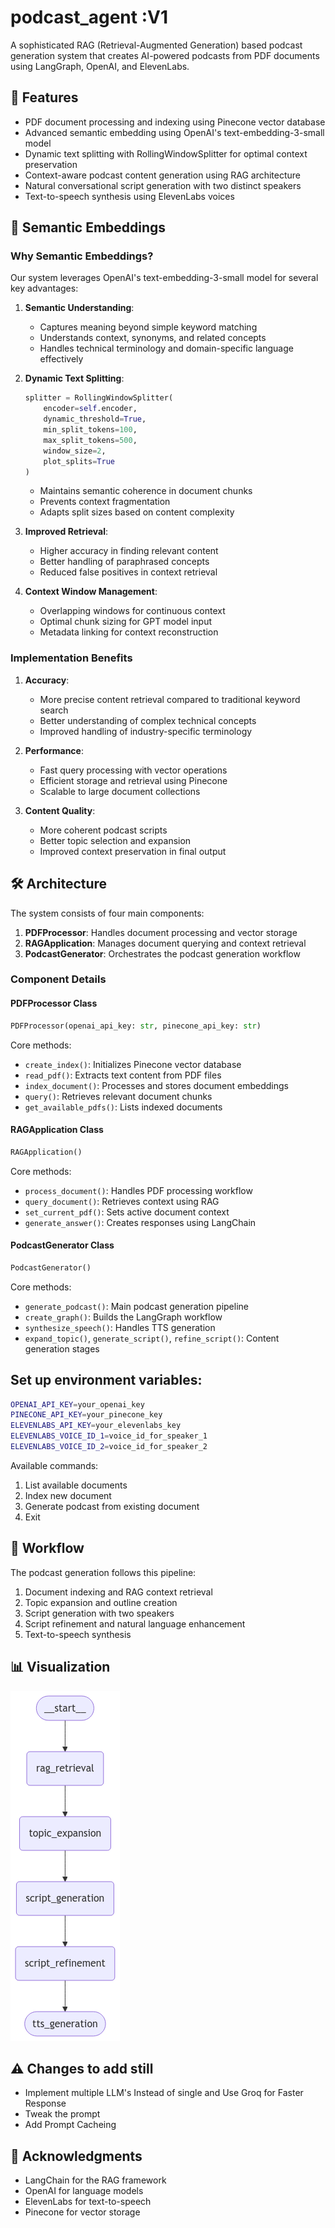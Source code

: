 # podcast_agent :V1

A sophisticated RAG (Retrieval-Augmented Generation) based podcast generation system that creates AI-powered podcasts from PDF documents using LangGraph, OpenAI, and ElevenLabs.

## 🌟 Features

- PDF document processing and indexing using Pinecone vector database
- Advanced semantic embedding using OpenAI's text-embedding-3-small model
- Dynamic text splitting with RollingWindowSplitter for optimal context preservation
- Context-aware podcast content generation using RAG architecture
- Natural conversational script generation with two distinct speakers
- Text-to-speech synthesis using ElevenLabs voices

## 🧠 Semantic Embeddings

### Why Semantic Embeddings?

Our system leverages OpenAI's text-embedding-3-small model for several key advantages:

1. **Semantic Understanding**:
   - Captures meaning beyond simple keyword matching
   - Understands context, synonyms, and related concepts
   - Handles technical terminology and domain-specific language effectively

2. **Dynamic Text Splitting**:
   ```python
   splitter = RollingWindowSplitter(
       encoder=self.encoder,
       dynamic_threshold=True,
       min_split_tokens=100,
       max_split_tokens=500,
       window_size=2,
       plot_splits=True
   )
   ```
   - Maintains semantic coherence in document chunks
   - Prevents context fragmentation
   - Adapts split sizes based on content complexity

3. **Improved Retrieval**:
   - Higher accuracy in finding relevant content
   - Better handling of paraphrased concepts
   - Reduced false positives in context retrieval

4. **Context Window Management**:
   - Overlapping windows for continuous context
   - Optimal chunk sizing for GPT model input
   - Metadata linking for context reconstruction

### Implementation Benefits

1. **Accuracy**:
   - More precise content retrieval compared to traditional keyword search
   - Better understanding of complex technical concepts
   - Improved handling of industry-specific terminology

2. **Performance**:
   - Fast query processing with vector operations
   - Efficient storage and retrieval using Pinecone
   - Scalable to large document collections

3. **Content Quality**:
   - More coherent podcast scripts
   - Better topic selection and expansion
   - Improved context preservation in final output

## 🛠️ Architecture

The system consists of four main components:

1. **PDFProcessor**: Handles document processing and vector storage
2. **RAGApplication**: Manages document querying and context retrieval
3. **PodcastGenerator**: Orchestrates the podcast generation workflow


### Component Details

#### PDFProcessor Class
```python
PDFProcessor(openai_api_key: str, pinecone_api_key: str)
```
Core methods:
- `create_index()`: Initializes Pinecone vector database
- `read_pdf()`: Extracts text content from PDF files
- `index_document()`: Processes and stores document embeddings
- `query()`: Retrieves relevant document chunks
- `get_available_pdfs()`: Lists indexed documents

#### RAGApplication Class
```python
RAGApplication()
```
Core methods:
- `process_document()`: Handles PDF processing workflow
- `query_document()`: Retrieves context using RAG
- `set_current_pdf()`: Sets active document context
- `generate_answer()`: Creates responses using LangChain

#### PodcastGenerator Class
```python
PodcastGenerator()
```
Core methods:
- `generate_podcast()`: Main podcast generation pipeline
- `create_graph()`: Builds the LangGraph workflow
- `synthesize_speech()`: Handles TTS generation
- `expand_topic()`, `generate_script()`, `refine_script()`: Content generation stages


## Set up environment variables:
```bash
OPENAI_API_KEY=your_openai_key
PINECONE_API_KEY=your_pinecone_key
ELEVENLABS_API_KEY=your_elevenlabs_key
ELEVENLABS_VOICE_ID_1=voice_id_for_speaker_1
ELEVENLABS_VOICE_ID_2=voice_id_for_speaker_2
```

Available commands:
1. List available documents
2. Index new document
3. Generate podcast from existing document
4. Exit

## 🔄 Workflow

The podcast generation follows this pipeline:
1. Document indexing and RAG context retrieval
2. Topic expansion and outline creation
3. Script generation with two speakers
4. Script refinement and natural language enhancement
5. Text-to-speech synthesis

## 📊 Visualization

![Podcast Agent v1](/assets/podcast_agent_v1.png)

## ⚠️ Changes to add still 

- Implement multiple LLM's Instead of single and Use Groq for Faster Response
- Tweak the prompt 
- Add Prompt Cacheing

## 🙏 Acknowledgments

- LangChain for the RAG framework
- OpenAI for language models
- ElevenLabs for text-to-speech
- Pinecone for vector storage
